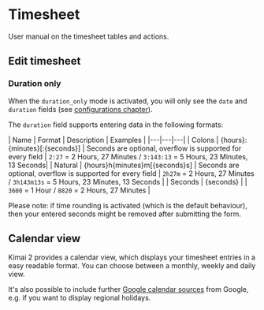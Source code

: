 # Timesheet

User manual on the timesheet tables and actions.

## Edit timesheet

### Duration only

When the `duration_only` mode is activated, you will only see the `date` and `duration` fields (see [configurations chapter](configurations.md)).

The `duration` field supports entering data in the following formats:

| Name | Format | Description | Examples |
|---|---|---|
| Colons | {hours}:{minutes}[:{seconds}] | Seconds are optional, overflow is supported for every field | `2:27` = 2 Hours, 27 Minutes / `3:143:13` = 5 Hours, 23 Minutes, 13 Seconds|
| Natural | {hours}h{minutes}m[{seconds}s] | Seconds are optional, overflow is supported for every field | `2h27m` = 2 Hours, 27 Minutes / `3h143m13s` = 5 Hours, 23 Minutes, 13 Seconds |
| Seconds | {seconds} | | `3600` = 1 Hour / `8820` = 2 Hours, 27 Minutes |

Please note: if time rounding is activated (which is the default behaviour), then your entered seconds might be removed after submitting the form.

## Calendar view

Kimai 2 provides a calendar view, which displays your timesheet entries in a easy readable format.
You can choose between a monthly, weekly and daily view.

It's also possible to include further [Google calendar sources](configurations.md) from Google, e.g. if you want to display regional holidays.

